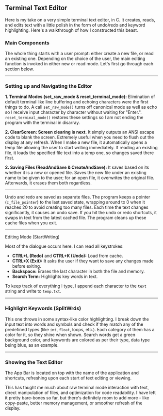 ## Terminal Text Editor

Here is my take on a very simple terminal text editor, in C. It creates, reads, and edits text with a little polish in the form of undo/redo and keyword highlighting. Here's a walkthrough of how I constructed this beast.

### Main Components

The whole thing starts with a user prompt: either create a new file, or read an existing one. Depending on the choice of the user, the main editing function is invoked in either new or read mode. Let's first go through each section below.

---

### Setting up and Navigating the Editor

**1. Terminal Modes (set_raw_mode & reset_terminal_mode):**
Elimination of default terminal like line buffering and echoing characters were the first things to do. A call `set_raw_mode()` turns off canonical mode as well as echo so I receive input character by character without waiting for "Enter.". `reset_terminal_mode()` restores these settings so I am not ending the program with the terminal in disarray.

**2. ClearScreen: Screen clearing is next.**
It simply outputs an ANSI escape code to blank the screen. Extremely useful when you need to flush out the display at any refresh.
When I make a new file, it automatically opens a temp file allowing the user to start writing immediately. If reading an existing file, it loads the specified file text into a temp one, so changes saved there first.

**2. Saving Files (ReadAndSave & CreateAndSave):**
It saves based on its whether it is a new or opened file. Saves the new file under an existing name to be given to the user; for an open file, it overwrites the original file. Afterwards, it erases them both regardless.

---

Undo and redo are saved as separate files. The program keeps a pointer (`c_file_pointer`) to the last saved state, wrapping around to 0 when it reaches 20 to avoid creating too many files. Each time the text changes significantly, it causes an undo save. If you hit the undo or redo shortcuts, it swaps in text from the latest cached file. The program cleans up these cache files when you exit.

---

Editing Mode (StartWriting)

Most of the dialogue occurs here. I can read all keystrokes:

*   **CTRL+L (Redo)** and **CTRL+K (Undo):** Load from cache.
*   **CTRL+X (Exit):** It asks the user if they want to save any changes made before exiting.
*   **Backspace:** Erases the last character in both the file and memory.
*   **Search Term:** Highlights key words in text.

To keep track of everything I type, I append each character to the `text` string and write to `temp.txt`.

---

### Highlight Keywords (SplitWrds)

This one throws in some syntax-like color highlighting. I break down the input text into words and symbols and check if they match any of the predefined types (like `int`, `float`, loops, etc.). Each category of them has a color for it, so they shine when shown. Search words get a green background color, and keywords are colored as per their type, data type being blue, as an example.

---

### Showing the Text Editor

The App Bar is located on top with the name of the application and shortcuts, refreshing upon each start of text editing or viewing.

This has taught me much about raw terminal mode interaction with text, direct manipulation of files, and optimization for code readability. I have left it pretty bare-bones so far, but there's definitely room to add more - like copy-paste, better memory management, or smoother refresh of the display.
